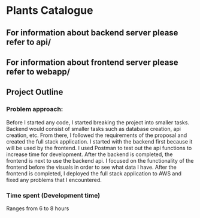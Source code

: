 # Plants Catalogue
## For information about backend server please refer to api/
## For information about frontend server please refer to webapp/

## Project Outline

### Problem approach: 
Before I started any code, I started breaking the project into smaller tasks. Backend would consist of smaller tasks such as database creation, api creation, etc. From there, I followed the requirements of the proposal and created the full stack application. I started with the backend first because it will be used by the frontend. I used Postman to test out the api functions to increase time for development. After the backend is completed, the frontend is next to use the backend api. I focused on the functionality of the frontend before the visuals in order to see what data I have. After the frontend is completed, I deployed the full stack application to AWS and fixed any problems that I encountered. 

### Time spent (Development time)
Ranges from 6 to 8 hours
